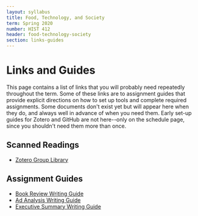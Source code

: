 ```yaml
---
layout: syllabus
title: Food, Technology, and Society
term: Spring 2020
number: HIST 412
header: food-technology-society
section: links-guides
---
```



# Links and Guides
This page contains a list of links that you will probably need repeatedly throughout the term. Some of these links are to assignment guides that provide explicit directions on how to set up tools and complete required assignments. Some documents don't exist yet but will appear here when they do, and always well in advance of when you need them. Early set-up guides for Zotero and GitHub are not here--only on the schedule page, since you shouldn't need them more than once.

## Scanned Readings
- [Zotero Group Library](https://www.zotero.org/groups/1647225/food-tech-society-unm/library)

## Assignment Guides
- [Book Review Writing Guide](http://fredgibbs.net/courses/etc/book-review-guide.html)
- [Ad Analysis Writing Guide](http://fredgibbs.net/courses/food-technology-society/newspaper-ads.html)
- [Executive Summary Writing Guide](/courses/etc/exec-summary-writing-guide.html)
